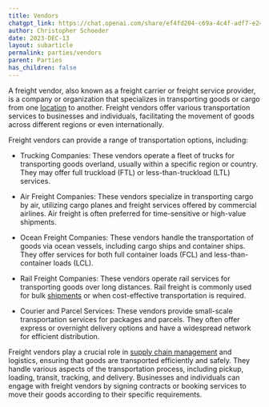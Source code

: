 ```yaml
---
title: Vendors
chatgpt_link: https://chat.openai.com/share/ef4fd204-c69a-4c4f-adf7-e245518a2f55
author: Christopher Schoeder
date: 2023-DEC-13
layout: subarticle
permalink: parties/vendors
parent: Parties
has_children: false
---
```


A freight vendor, also known as a freight carrier or freight service provider, is a company or organization that specializes in transporting goods or cargo from one <a href="/locations/">location</a> to another. Freight vendors offer various transportation services to businesses and individuals, facilitating the movement of goods across different regions or even internationally.

Freight vendors can provide a range of transportation options, including:

- Trucking Companies: These vendors operate a fleet of trucks for transporting goods overland, usually within a specific region or country. They may offer full truckload (FTL) or less-than-truckload (LTL) services.

- Air Freight Companies: These vendors specialize in transporting cargo by air, utilizing cargo planes and freight services offered by commercial airlines. Air freight is often preferred for time-sensitive or high-value shipments.

- Ocean Freight Companies: These vendors handle the transportation of goods via ocean vessels, including cargo ships and container ships. They offer services for both full container loads (FCL) and less-than-container loads (LCL).

- Rail Freight Companies: These vendors operate rail services for transporting goods over long distances. Rail freight is commonly used for bulk <a href="/glossery/shipments">shipments</a> or when cost-effective transportation is required.

- Courier and Parcel Services: These vendors provide small-scale transportation services for packages and parcels. They often offer express or overnight delivery options and have a widespread network for efficient distribution.

Freight vendors play a crucial role in <a href="/glossery/supply-chain">supply chain management</a> and logistics, ensuring that goods are transported efficiently and safely. They handle various aspects of the transportation process, including pickup, loading, transit, tracking, and delivery. Businesses and individuals can engage with freight vendors by signing contracts or booking services to move their goods according to their specific requirements.

